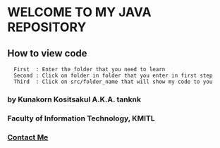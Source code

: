 # WELCOME TO MY JAVA REPOSITORY
## How to view code
```
  First  : Enter the folder that you need to learn
  Second : Click on folder in folder that you enter in first step
  Third  : Click on src/folder_name that will show my code to you
```
### by Kunakorn Kositsakul A.K.A. tanknk
### Faculty of Information Technology, KMITL
### <a href="https://web.facebook.com/tan.kositsakul?_rdc=1&_rdr">Contact Me</a>
